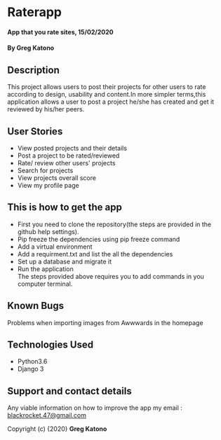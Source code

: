 # Raterapp
#### App that you rate sites, 15/02/2020
#### By **Greg Katono**
## Description
This project allows users to post their projects for other users to rate according to design, usability and content.In more simpler terms,this application allows a user to post a project he/she has created and get it reviewed by his/her peers.
## User Stories
* View posted projects and their details
* Post a project to be rated/reviewed
* Rate/ review other users' projects
* Search for projects 
* View projects overall score
* View my profile page
## This is how to get the app
* First you need to clone the repository(the steps are provided in the github help settings).
* Pip freeze the dependencies using pip freeze command
* Add a virtual environment 
* Add a requirment.txt and list the all the dependencies
* Set up a database and migrate it
* Run the application        
The steps provided above requires you to add commands in you computer terminal.
## Known Bugs
Problems when importing images from Awwwards in the homepage

 
## Technologies Used
* Python3.6
* Django 3
## Support and contact details
Any viable information on how to improve the app my email : blackrocket.47@gmail.com  

Copyright (c) {2020} **Greg Katono**